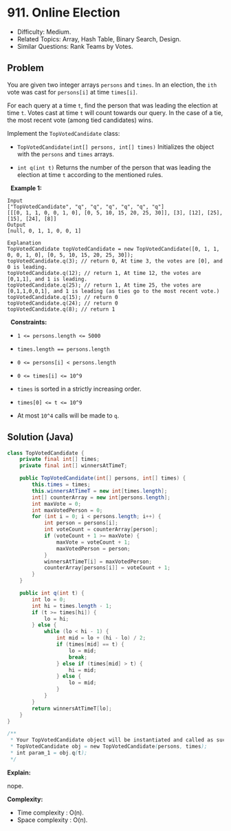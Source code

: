 # 911. Online Election

- Difficulty: Medium.
- Related Topics: Array, Hash Table, Binary Search, Design.
- Similar Questions: Rank Teams by Votes.

## Problem

You are given two integer arrays ```persons``` and ```times```. In an election, the ```ith``` vote was cast for ```persons[i]``` at time ```times[i]```.

For each query at a time ```t```, find the person that was leading the election at time ```t```. Votes cast at time ```t``` will count towards our query. In the case of a tie, the most recent vote (among tied candidates) wins.

Implement the ```TopVotedCandidate``` class:


	
- ```TopVotedCandidate(int[] persons, int[] times)``` Initializes the object with the ```persons``` and ```times``` arrays.
	
- ```int q(int t)``` Returns the number of the person that was leading the election at time ```t``` according to the mentioned rules.


 
**Example 1:**

```
Input
["TopVotedCandidate", "q", "q", "q", "q", "q", "q"]
[[[0, 1, 1, 0, 0, 1, 0], [0, 5, 10, 15, 20, 25, 30]], [3], [12], [25], [15], [24], [8]]
Output
[null, 0, 1, 1, 0, 0, 1]

Explanation
TopVotedCandidate topVotedCandidate = new TopVotedCandidate([0, 1, 1, 0, 0, 1, 0], [0, 5, 10, 15, 20, 25, 30]);
topVotedCandidate.q(3); // return 0, At time 3, the votes are [0], and 0 is leading.
topVotedCandidate.q(12); // return 1, At time 12, the votes are [0,1,1], and 1 is leading.
topVotedCandidate.q(25); // return 1, At time 25, the votes are [0,1,1,0,0,1], and 1 is leading (as ties go to the most recent vote.)
topVotedCandidate.q(15); // return 0
topVotedCandidate.q(24); // return 0
topVotedCandidate.q(8); // return 1

```

 
**Constraints:**


	
- ```1 <= persons.length <= 5000```
	
- ```times.length == persons.length```
	
- ```0 <= persons[i] < persons.length```
	
- ```0 <= times[i] <= 10^9```
	
- ```times``` is sorted in a strictly increasing order.
	
- ```times[0] <= t <= 10^9```
	
- At most ```10^4``` calls will be made to ```q```.



## Solution (Java)

```java
class TopVotedCandidate {
    private final int[] times;
    private final int[] winnersAtTimeT;

    public TopVotedCandidate(int[] persons, int[] times) {
        this.times = times;
        this.winnersAtTimeT = new int[times.length];
        int[] counterArray = new int[persons.length];
        int maxVote = 0;
        int maxVotedPerson = 0;
        for (int i = 0; i < persons.length; i++) {
            int person = persons[i];
            int voteCount = counterArray[person];
            if (voteCount + 1 >= maxVote) {
                maxVote = voteCount + 1;
                maxVotedPerson = person;
            }
            winnersAtTimeT[i] = maxVotedPerson;
            counterArray[persons[i]] = voteCount + 1;
        }
    }

    public int q(int t) {
        int lo = 0;
        int hi = times.length - 1;
        if (t >= times[hi]) {
            lo = hi;
        } else {
            while (lo < hi - 1) {
                int mid = lo + (hi - lo) / 2;
                if (times[mid] == t) {
                    lo = mid;
                    break;
                } else if (times[mid] > t) {
                    hi = mid;
                } else {
                    lo = mid;
                }
            }
        }
        return winnersAtTimeT[lo];
    }
}

/**
 * Your TopVotedCandidate object will be instantiated and called as such:
 * TopVotedCandidate obj = new TopVotedCandidate(persons, times);
 * int param_1 = obj.q(t);
 */
```

**Explain:**

nope.

**Complexity:**

* Time complexity : O(n).
* Space complexity : O(n).
